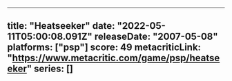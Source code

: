 
---
title: "Heatseeker"
date: "2022-05-11T05:00:08.091Z"
releaseDate: "2007-05-08"
platforms: ["psp"]
score: 49
metacriticLink: "https://www.metacritic.com/game/psp/heatseeker"
series: []
---

